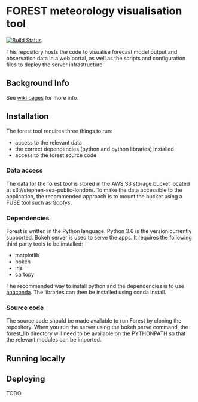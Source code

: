 # FOREST meteorology visualisation tool 

[![Build Status](https://travis-ci.com/informatics-lab/forest.svg?branch=master)](https://travis-ci.com/informatics-lab/forest)

This repository hosts the code to visualise forecast model output and observation data in a web portal, as well as the scripts and configuration files to deploy the server infrastructure.

## Background Info
See [wiki pages](https://github.com/met-office-lab/SEAsia/wiki) for more info.

## Installation
The forest tool requires three things to run:
* access to the relevant data
* the correct dependencies (python  and python libraries) installed
* access to the forest source code

### Data access

The data for the forest tool is stored in the AWS S3 storage bucket located at
s3://stephen-sea-public-london/. To make the data accessible to the
application, the recommended approach is to mount the bucket using a FUSE
tool such as [Goofys](https://github.com/kahing/goofys).

### Dependencies
Forest is written in the Python language. Python 3.6 is the version currently
supported. Bokeh server is used to serve the apps.
It requires the following third party tools to be installed:
* matplotlib
* bokeh
* iris
* cartopy

The recommended way to install python and the dependencies is to use
[anaconda](https://www.anaconda.com/download/#linux). The libraries can then
be installed using conda install.

### Source code
The source code should be made available to run Forest by cloning the
repository. When you run the server using the bokeh serve command, the
forest_lib directory will need to be available on the PYTHONPATH so that
the relevant modules can be imported.

## Running locally

## Deploying
TODO

